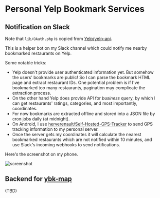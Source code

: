 # Personal Yelp Bookmark Services

## Notification on Slack

Note that `lib/OAuth.php` is copied from [Yelp/yelp-api](https://github.com/Yelp/yelp-api/tree/master/v2/php/lib).

This is a helper bot on my Slack channel which could notify me nearby bookmarked restaurants on Yelp.

Some notable tricks:

- Yelp doesn't provide user authenticated information yet. But somehow the users' bookmarks are public! So I can parse the bookmark HTML page and extract restaurant IDs. One potential problem is if I've bookmarked too many restaurants, pagination may complicate the extraction process.
- On the other hand Yelp does provide API for *business* query, by which I can get restaurants' ratings, categories, and most importantly, coordinates.
- For now bookmarks are extracted offline and stored into a JSON file by cron jobs daily (at midnight).
- On Android, I use [herverenault/Self-Hosted-GPS-Tracker](https://github.com/herverenault/Self-Hosted-GPS-Tracker) to send GPS tracking information to my personal server.
- Once the server gets my coordinates it will calculate the nearest bookmarked restaurants which are not notified within 10 minutes, and use Slack's incoming webhooks to send notifications.

Here's the screenshot on my phone.

![screenshot](http://i.imgur.com/kU2L4S5l.png)

## Backend for [ybk-map](https://github.com/EDFward/ybk-map)

(TBD)